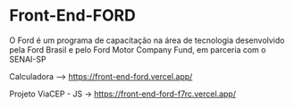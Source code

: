 # Front-End-FORD

O Ford <Enter> é um programa de capacitação na área de tecnologia desenvolvido pela Ford Brasil e pelo Ford Motor Company Fund, em parceria com o SENAI-SP


Calculadora -->  https://front-end-ford.vercel.app/


Projeto ViaCEP - JS -> https://front-end-ford-f7rc.vercel.app/

